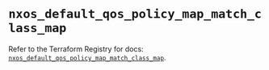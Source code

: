 # `nxos_default_qos_policy_map_match_class_map`

Refer to the Terraform Registry for docs: [`nxos_default_qos_policy_map_match_class_map`](https://registry.terraform.io/providers/ciscodevnet/nxos/0.5.10/docs/resources/default_qos_policy_map_match_class_map).
